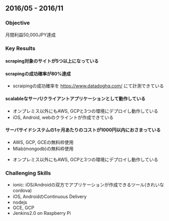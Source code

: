 2016/05 - 2016/11
----

### Objective

月間利益50,000JPY達成

### Key Results

#### scraping対象のサイトが5つ以上になっている

#### scrapingの成功確率が80%達成
 
* scraipingの成功確率を https://www.datadoghq.com/ にて計測できている

#### scalableなサーバ/クライアントアプリケーションとして動作している

* オンプレミス以外にもAWS, GCPと3つの環境にデプロイし動作している
* iOS, Android, webのクライントが作成できている

#### サーバサイドシステムの1ヶ月あたりのコストが1000円以内におさまっている

+ AWS, GCP, GCEの無料枠使用
+ Mlab(mongodb)の無料枠使用
* オンプレミス以外にもAWS, GCPと3つの環境にデプロイし動作している

### Challenging Skills

* ionic: iOS/Androidの双方でアプリケーションが作成できるツール(きれいなcordova)
* iOS, AndroidのContinuous Delivery
* nodejs
* GCE, GCP
* Jenkins2.0 on Raspberry Pi
